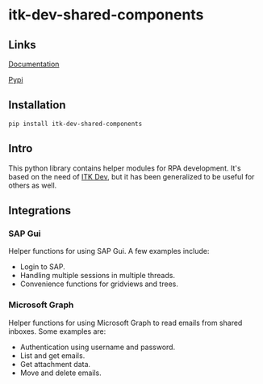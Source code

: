 # itk-dev-shared-components

## Links

[Documentation](https://itk-dev-rpa.github.io/itk-dev-shared-components-docs/)

[Pypi](https://pypi.org/project/ITK-dev-shared-components/)

## Installation

```
pip install itk-dev-shared-components
```

## Intro

This python library contains helper modules for RPA development.
It's based on the need of [ITK Dev](https://itk.aarhus.dk/), but it has been
generalized to be useful for others as well.

## Integrations

### SAP Gui

Helper functions for using SAP Gui. A few examples include:

- Login to SAP.
- Handling multiple sessions in multiple threads.
- Convenience functions for gridviews and trees.

### Microsoft Graph

Helper functions for using Microsoft Graph to read emails from shared inboxes.
Some examples are:

- Authentication using username and password.
- List and get emails.
- Get attachment data.
- Move and delete emails.
